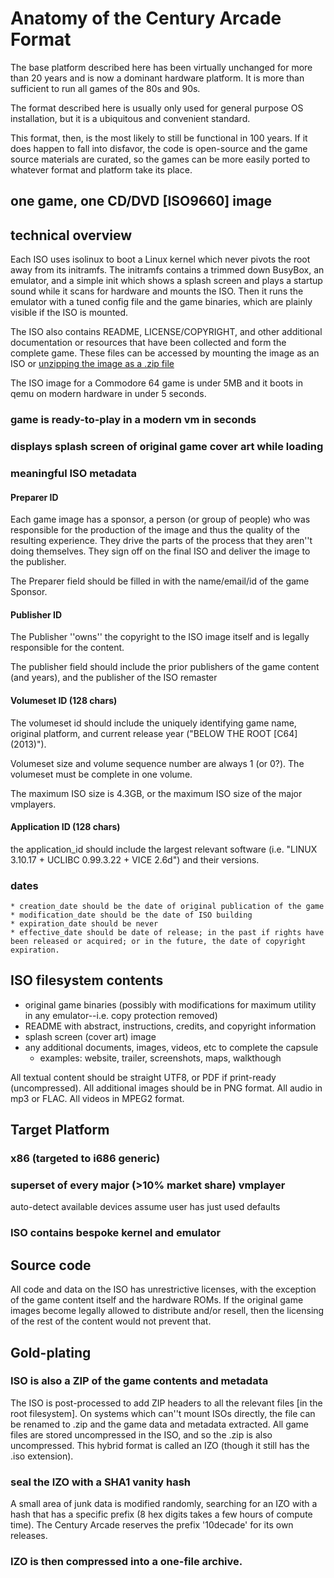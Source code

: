 # Anatomy of the Century Arcade Format

The base platform described here has been virtually unchanged for more than 20
years and is now a dominant hardware platform.  It is more than sufficient to
run all games of the 80s and 90s.

The format described here is usually only used for general purpose OS
installation, but it is a ubiquitous and convenient standard. 

This format, then, is the most likely to still be functional in 100 years.  If
it does happen to fall into disfavor, the code is open-source and the game
source materials are curated, so the games can be more easily ported to
whatever format and platform take its place.

## one game, one CD/DVD [ISO9660] image

## technical overview

Each ISO uses isolinux to boot a Linux kernel which never pivots the root away
from its initramfs.  The initramfs contains a trimmed down BusyBox, an
emulator, and a simple init which shows a splash screen and plays a startup
sound while it scans for hardware and mounts the ISO.  Then it runs the
emulator with a tuned config file and the game binaries, which are plainly
visible if the ISO is mounted.

The ISO also contains README, LICENSE/COPYRIGHT, and other additional
documentation or resources that have been collected and form the complete game.
These files can be accessed by mounting the image as an ISO or [unzipping the image as a .zip file]()

The ISO image for a Commodore 64 game is under 5MB and it boots in qemu on
modern hardware in under 5 seconds.

### game is ready-to-play in a modern vm in seconds

### displays splash screen of original game cover art while loading

### meaningful ISO metadata

#### Preparer ID 

Each game image has a sponsor, a person (or group of people) who was
responsible for the production of the image and thus the quality of the
resulting experience.  They drive the parts of the process that they aren''t
doing themselves.  They sign off on the final ISO and deliver the image to the
publisher.

The Preparer field should be filled in with the name/email/id of the
game Sponsor.

#### Publisher ID

The Publisher ''owns'' the copyright to the ISO image itself and is 
legally responsible for the content.  

The publisher field should include the prior publishers of the game content (and years), and the publisher of the ISO remaster

#### Volumeset ID (128 chars)

The volumeset id should include the uniquely identifying game name, original
platform, and current release year ("BELOW THE ROOT [C64] (2013)").

Volumeset size and volume sequence number are always 1 (or 0?).  The volumeset
must be complete in one volume.

The maximum ISO size is 4.3GB, or the maximum ISO size of the major vmplayers.

#### Application ID (128 chars)

the application_id should include the largest relevant software (i.e. "LINUX
 3.10.17 + UCLIBC 0.99.3.22 + VICE 2.6d") and their versions.

### dates

    * creation_date should be the date of original publication of the game
    * modification_date should be the date of ISO building
    * expiration_date should be never
    * effective_date should be date of release; in the past if rights have been released or acquired; or in the future, the date of copyright expiration.


## ISO filesystem contents

   * original game binaries (possibly with modifications for maximum utility in any emulator--i.e. copy protection removed)
   * README with abstract, instructions, credits, and copyright information
   * splash screen (cover art) image
   * any additional documents, images, videos, etc to complete the capsule
      - examples:  website, trailer, screenshots, maps, walkthough

   All textual content should be straight UTF8, or PDF if print-ready (uncompressed).
   All additional images should be in PNG format.
   All audio in mp3 or FLAC.
   All videos in MPEG2 format.

## Target Platform

### x86 (targeted to i686 generic)

### superset of every major (>10% market share) vmplayer

   auto-detect available devices
   assume user has just used defaults

### ISO contains bespoke kernel and emulator

## Source code

  All code and data on the ISO has unrestrictive licenses, with the exception
  of the game content itself and the hardware ROMs.  If the original game
  images become legally allowed to distribute and/or resell, then the licensing
  of the rest of the content would not prevent that.

## Gold-plating

### ISO is also a ZIP of the game contents and metadata

The ISO is post-processed to add ZIP headers to all the relevant files [in the
root filesystem].  On systems which can''t mount ISOs directly, the file can be
renamed to .zip and the game data and metadata extracted.  All game files are
stored uncompressed in the ISO, and so the .zip is also uncompressed.  This
hybrid format is called an IZO (though it still has the .iso extension).

### seal the IZO with a SHA1 vanity hash

A small area of junk data is modified randomly, searching for an IZO with a
hash that has a specific prefix (8 hex digits takes a few hours of compute
time).  The Century Arcade reserves the prefix '10decade' for its own releases.


### IZO is then compressed into a one-file archive.
